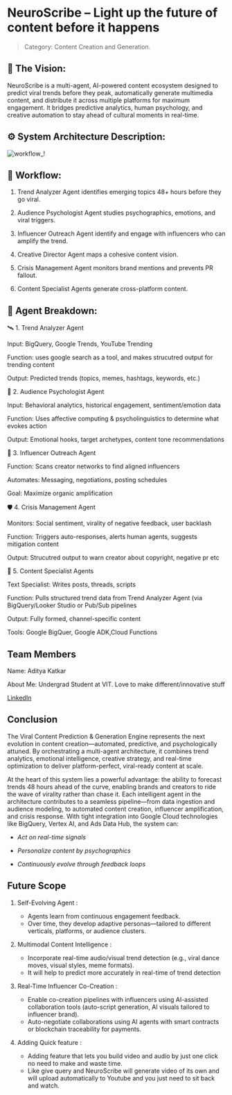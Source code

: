# NeuroScribe – Light up the future of content before it happens

> Category: Content Creation and Generation.

## 🧠 The Vision:
NeuroScribe is a multi-agent, AI-powered content ecosystem designed to predict viral trends before they peak, automatically generate multimedia content, and distribute it across multiple platforms for maximum engagement. It bridges predictive analytics, human psychology, and creative automation to stay ahead of cultural moments in real-time.

## ⚙️ System Architecture Description:

![workflow_!](https://github.com/user-attachments/assets/13ac6f3e-a3a6-44be-b027-306ce9010b34)

## 🔄 Workflow:

1. Trend Analyzer Agent identifies emerging topics 48+ hours before they go viral.

2. Audience Psychologist Agent studies psychographics, emotions, and viral triggers.

3. Influencer Outreach Agent identify and engage with influencers who can amplify the trend.

4. Creative Director Agent maps a cohesive content vision.

5. Crisis Management Agent monitors brand mentions and prevents PR fallout.

6. Content Specialist Agents generate cross-platform content.

## 🧩 Agent Breakdown:

🛰️ 1. Trend Analyzer Agent

Input: BigQuery, Google Trends, YouTube Trending

Function: uses google search as a tool, and makes strucutred output for trending content

Output: Predicted trends (topics, memes, hashtags, keywords, etc.)

🧬 2. Audience Psychologist Agent

Input: Behavioral analytics, historical engagement, sentiment/emotion data

Function: Uses affective computing & psycholinguistics to determine what evokes action

Output: Emotional hooks, target archetypes, content tone recommendations

📣 3. Influencer Outreach Agent

Function: Scans creator networks to find aligned influencers

Automates: Messaging, negotiations, posting schedules

Goal: Maximize organic amplification


🛡️ 4. Crisis Management Agent

Monitors: Social sentiment, virality of negative feedback, user backlash

Function: Triggers auto-responses, alerts human agents, suggests mitigation content

Output: Strucutred output to warn creator about copyright, negative pr etc

🎨 5. Content Specialist Agents

Text Specialist: Writes posts, threads, scripts

Function: Pulls structured trend data from Trend Analyzer Agent (via BigQuery/Looker Studio or Pub/Sub pipelines

Output: Fully formed, channel-specific content

Tools: Google BigQuer, Google ADK,Cloud Functions	


## Team Members
Name: Aditya Katkar

About Me: Undergrad Student at VIT. Love to make different/innovative stuff

[LinkedIn](https://www.linkedin.com/in/aditya-katkar-673930340)

## Conclusion
The Viral Content Prediction & Generation Engine represents the next evolution in content creation—automated, predictive, 
and psychologically attuned. By orchestrating a multi-agent architecture, it combines trend analytics, emotional intelligence, 
creative strategy, and real-time optimization to deliver platform-perfect, viral-ready content at scale.

At the heart of this system lies a powerful advantage: the ability to forecast trends 48 hours ahead of the curve, 
enabling brands and creators to ride the wave of virality rather than chase it. Each intelligent agent in the architecture 
contributes to a seamless pipeline—from data ingestion and audience modeling, to automated content creation, influencer amplification, 
and crisis response.
With tight integration into Google Cloud technologies like BigQuery, Vertex AI, and Ads Data Hub, the system can:

- *Act on real-time signals*

- *Personalize content by psychographics*

- *Continuously evolve through feedback loops*

## Future Scope

1. Self-Evolving Agent :
   - Agents learn from continuous engagement feedback.
   - Over time, they develop adaptive personas—tailored to different verticals, platforms, or audience clusters.
     
2. Multimodal Content Intelligence :
   - Incorporate real-time audio/visual trend detection (e.g., viral dance moves, visual styles, meme formats).
   - It will help to predict more accurately in real-time of trend detection
  
3. Real-Time Influencer Co-Creation :
   - Enable co-creation pipelines with influencers using AI-assisted collaboration tools (auto-script generation, AI visuals tailored to influencer brand).
   - Auto-negotiate collaborations using AI agents with smart contracts or blockchain traceability for payments.

4. Adding Quick feature :
   - Adding feature that lets you build video and audio by just one click no need to make and waste time.
   - Like give query and NeuroScribe will generate video of its own and will upload automatically to Youtube and you just need to sit back and watch.



